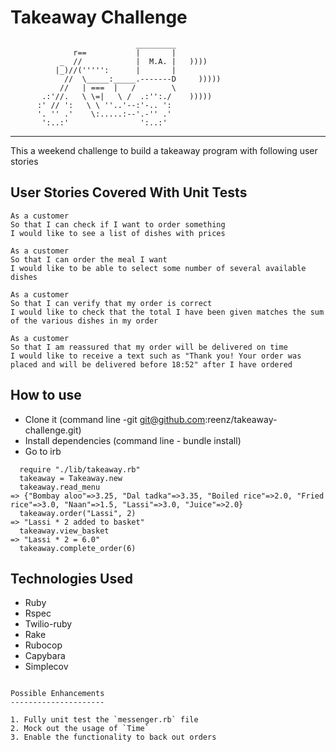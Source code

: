 Takeaway Challenge
==================
```
                            _________
              r==           |       |
           _  //            |  M.A. |   ))))
          |_)//(''''':      |       |
            //  \_____:_____.-------D     )))))
           //   | ===  |   /        \
       .:'//.   \ \=|   \ /  .:'':./    )))))
      :' // ':   \ \ ''..'--:'-.. ':
      '. '' .'    \:.....:--'.-'' .'
       ':..:'                ':..:'

 ```
-------
This a weekend challenge to build a takeaway program with following user stories

User Stories Covered With Unit Tests
-------------------------------------

```
As a customer
So that I can check if I want to order something
I would like to see a list of dishes with prices

As a customer
So that I can order the meal I want
I would like to be able to select some number of several available dishes

As a customer
So that I can verify that my order is correct
I would like to check that the total I have been given matches the sum of the various dishes in my order

As a customer
So that I am reassured that my order will be delivered on time
I would like to receive a text such as "Thank you! Your order was placed and will be delivered before 18:52" after I have ordered
```

How to use
---------------------

- Clone it (command line -git git@github.com:reenz/takeaway-challenge.git)
- Install dependencies (command line - bundle install)
- Go to irb
```
  require "./lib/takeaway.rb"
  takeaway = Takeaway.new
  takeaway.read_menu
=> {"Bombay aloo"=>3.25, "Dal tadka"=>3.35, "Boiled rice"=>2.0, "Fried rice"=>3.0, "Naan"=>1.5, "Lassi"=>3.0, "Juice"=>2.0}
  takeaway.order("Lassi", 2)
=> "Lassi * 2 added to basket"
  takeaway.view_basket
=> "Lassi * 2 = 6.0"
  takeaway.complete_order(6)
```

Technologies Used
---------------------
- Ruby
- Rspec
- Twilio-ruby
- Rake
- Rubocop
- Capybara
- Simplecov
```

Possible Enhancements
---------------------

1. Fully unit test the `messenger.rb` file
2. Mock out the usage of `Time`
3. Enable the functionality to back out orders
